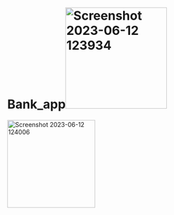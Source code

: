 # Bank_app<img width="232" alt="Screenshot 2023-06-12 123934" src="https://github.com/COLLINS06/Bank_app/assets/130930023/fabeb610-57db-4030-9d7b-494919adec69">
<img width="201" alt="Screenshot 2023-06-12 124006" src="https://github.com/COLLINS06/Bank_app/assets/130930023/05dcb98a-9374-412e-a9c8-f5c83360f468">
